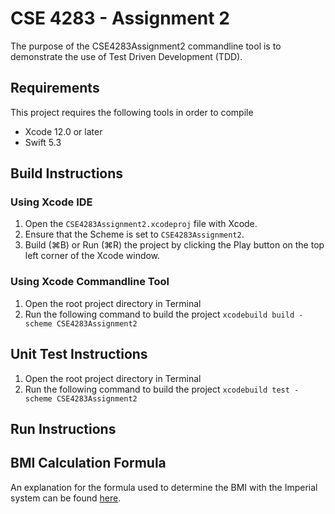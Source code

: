 # CSE 4283 - Assignment 2

The purpose of the CSE4283Assignment2 commandline tool is to demonstrate the use of Test Driven Development (TDD).

## Requirements
This project requires the following tools in order to compile
- Xcode 12.0 or later
- Swift 5.3

## Build Instructions

### Using Xcode IDE
1. Open the `CSE4283Assignment2.xcodeproj` file with Xcode.
2.  Ensure that the Scheme is set to `CSE4283Assignment2`.
3. Build (⌘B)  or Run (⌘R) the project by clicking the Play button on the top left corner of the Xcode window.

### Using Xcode Commandline Tool
1. Open the root project directory in Terminal
2. Run the following command to build the project
`xcodebuild build -scheme CSE4283Assignment2`

## Unit Test Instructions
1. Open the root project directory in Terminal
2. Run the following command to build the project
`xcodebuild test -scheme CSE4283Assignment2`

## Run Instructions

## BMI Calculation Formula

An explanation for the formula used to determine the BMI with the Imperial system can be found [here](http://extoxnet.orst.edu/faqs/dietcancer/web2/twohowto.html).
